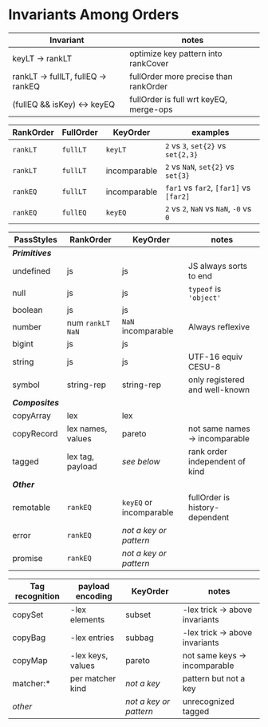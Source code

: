 # Invariants Among Orders

Invariant                          | notes
-----------------------------------|------
keyLT -> rankLT                    | optimize key pattern into rankCover
rankLT -> fullLT, fullEQ -> rankEQ | fullOrder more precise than rankOrder
(fullEQ && isKey) <-> keyEQ        | fullOrder is full wrt keyEQ, merge-ops


RankOrder | FullOrder | KeyOrder     | examples
----------|-----------|--------------|---------
`rankLT`  | `fullLT`  | `keyLT`      | `2` vs `3`, `set{2}` vs `set{2,3}`
`rankLT`  | `fullLT`  | incomparable | `2` vs `NaN`, `set{2}` vs `set{3}`
`rankEQ`  | `fullLT`  | incomparable | `far1` vs `far2`, `[far1]` vs `[far2]`
`rankEQ`  | `fullEQ`  | `keyEQ`      | `2` vs `2`, `NaN` vs `NaN`, `-0` vs `0`


PassStyles   | RankOrder         | KeyOrder    | notes
-------------|-------------------|-------------|------
***Primitives*** | &nbsp;        | &nbsp;      | &nbsp;
undefined    | js                | js          | JS always sorts to end
null         | js                | js          | `typeof` is `'object'`
boolean      | js                | js
number       | num `rankLT NaN`  | `NaN` incomparable | Always reflexive
bigint       | js                | js
string       | js                | js          | UTF-16 equiv CESU-8
symbol       | string-rep        | string-rep  | only registered and well-known
***Composites*** | &nbsp;        | &nbsp;      | &nbsp;
copyArray    | lex               | lex
copyRecord   | lex names, values | pareto      | not same names -> incomparable
tagged       | lex tag, payload  | _see below_ | rank order independent of kind
***Other***  | &nbsp;            | &nbsp;      | &nbsp;
remotable    | `rankEQ` | `keyEQ` or incomparable | fullOrder is history-dependent
error        | `rankEQ`          | _not a key or pattern_ |
promise      | `rankEQ`          | _not a key or pattern_ |


Tag recognition | payload encoding | KeyOrder | notes
----------------|------------------|----------|-------
copySet         | -lex elements    | subset   | -lex trick -> above invariants
copyBag         | -lex entries     | subbag   | -lex trick -> above invariants
copyMap         | -lex keys, values | pareto  | not same keys -> incomparable
matcher:*       | per matcher kind | _not a key_ | pattern but not a key
*other*         |                 | _not a key or pattern_ | unrecognized tagged
